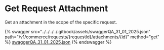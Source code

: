 # Get Request Attachment

Get an attachment in the scope of the specific request.

{% swagger src="../../../../.gitbook/assets/swaggerQA_31_01_2025.json" path="/v1/commerce/requests/{requestId}/attachments/{id}" method="get" %}
[swaggerQA_31_01_2025.json](../../../../.gitbook/assets/swaggerQA_31_01_2025.json)
{% endswagger %}

